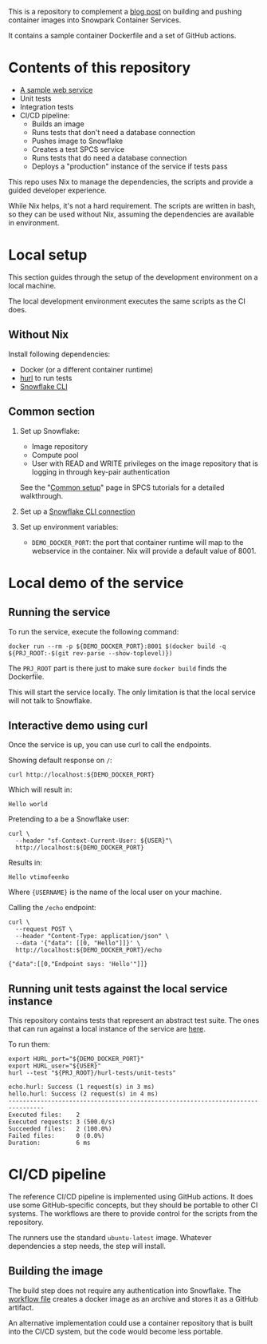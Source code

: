 This is a repository to complement a [blog post][post] on building and pushing container
images into Snowpark Container Services.

It contains a sample container Dockerfile and a set of GitHub actions.

[post]: https://medium.com/@vladimir.timofeenko/snowpark-container-services-ci-cd-building-and-pushing-images-2109f54eaa99

# Contents of this repository

- [A sample web service](./src/)
- Unit tests
- Integration tests
- CI/CD pipeline:
    - Builds an image
    - Runs tests that don't need a database connection
    - Pushes image to Snowflake
    - Creates a test SPCS service
    - Runs tests that do need a database connection
    - Deploys a "production" instance of the service if tests pass

This repo uses Nix to manage the dependencies, the scripts and provide a guided
developer experience.

While Nix helps, it's not a hard requirement. The scripts are written in bash,
so they can be used without Nix, assuming the dependencies are available in
environment.

# Local setup

This section guides through the setup of the development environment on a local
machine.

The local development environment executes the same scripts as the CI does.

## Without Nix

Install following dependencies:

- Docker (or a different container runtime)
- [hurl](https://hurl.dev/) to run tests
- [Snowflake CLI][snowcli-install]

## Common section

1. Set up Snowflake:
    - Image repository
    - Compute pool
    - User with READ and WRITE privileges on the image repository that is logging
      in through key-pair authentication

    See the "[Common setup][common-setup]" page in SPCS tutorials for a detailed walkthrough.

2. Set up a [Snowflake CLI connection][snowcli-connection]
3. Set up environment variables:

    - `DEMO_DOCKER_PORT`: the port that container runtime will map to the
      webservice in the container. Nix will provide a default value of 8001.

# Local demo of the service

## Running the service

To run the service, execute the following command:

<!-- `$ cat $(which docker-run-local) | tail -n +4` as shell -->

```shell
docker run --rm -p ${DEMO_DOCKER_PORT}:8001 $(docker build -q ${PRJ_ROOT:-$(git rev-parse --show-toplevel)})
```

The `PRJ_ROOT` part is there just to make sure `docker build` finds the
Dockerfile.

This will start the service locally. The only limitation is that the local
service will not talk to Snowflake.

## Interactive demo using curl

Once the service is up, you can use curl to call the endpoints.

Showing default response on `/`:

<!-- `$ cat $(which demo-request-root) | tail -n +4 | perl -pe 's;/nix.*?/bin/;;' ` as shell -->

```shell
curl http://localhost:${DEMO_DOCKER_PORT}
```

Which will result in:

<!-- `$ demo-request-root` as shell -->

```shell
Hello world
```

Pretending to a be a Snowflake user:

<!-- `$ cat $(which demo-request-root-as-a-user) | tail -n +4 | perl -pe 's;/nix.*?/bin/;;' ` as shell -->

```shell
curl \
  --header "sf-Context-Current-User: ${USER}"\
  http://localhost:${DEMO_DOCKER_PORT}
```

Results in:

<!-- `$ demo-request-root-as-a-user` as shell -->

```shell
Hello vtimofeenko
```

Where `{USERNAME}` is the name of the local user on your machine.

Calling the `/echo` endpoint:

<!-- `$ cat $(which demo-request-post-echo) | tail -n +4 | perl -pe 's;/nix.*?/bin/;;' ` as shell -->

```shell
curl \
  --request POST \
  --header "Content-Type: application/json" \
  --data '{"data": [[0, "Hello"]]}' \
  http://localhost:${DEMO_DOCKER_PORT}/echo
```

<!-- `$ demo-request-post-echo` as shell -->

```shell
{"data":[[0,"Endpoint says: 'Hello'"]]}
```

## Running unit tests against the local service instance

This repository contains tests that represent an abstract test suite. The ones
that can run against a local instance of the service are [here][local-tests].

To run them:

<!-- `$ cat $(which test-local-hurl) | tail -n +4 | perl -pe 's;/nix.*?/bin/;;'` as shell -->

```shell
export HURL_port="${DEMO_DOCKER_PORT}"
export HURL_user="${USER}"
hurl --test "${PRJ_ROOT}/hurl-tests/unit-tests"
```

<!-- `$ test-local-hurl 2>&1 | perl -pe 's;^.*unit-tests/;;'` as shell -->

```shell
echo.hurl: Success (1 request(s) in 3 ms)
hello.hurl: Success (2 request(s) in 4 ms)
--------------------------------------------------------------------------------
Executed files:    2
Executed requests: 3 (500.0/s)
Succeeded files:   2 (100.0%)
Failed files:      0 (0.0%)
Duration:          6 ms

```

# CI/CD pipeline

The reference CI/CD pipeline is implemented using GitHub actions. It does use
some GitHub-specific concepts, but they should be portable to other CI systems.
The workflows are there to provide control for the scripts from the repository.

The runners use the standard `ubuntu-latest` image. Whatever dependencies a step
needs, the step will install.

## Building the image

The build step does not require any authentication into Snowflake. The [workflow
file](.github/workflows/end-to-end-1-build.yml) creates a docker image as an
archive and stores it as a GitHub artifact.

An alternative implementation could use a container repository that is built
into the CI/CD system, but the code would become less portable.

[common-setup]: https://docs.snowflake.com/en/developer-guide/snowpark-container-services/tutorials/common-setup
[snowcli-install]: https://docs.snowflake.com/en/developer-guide/snowflake-cli/installation/installation
[snowcli-connection]: https://docs.snowflake.com/en/developer-guide/snowflake-cli/connecting/connect
[local-tests]: ./hurl-tests/unit-tests
